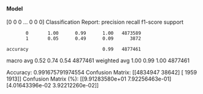 #### Model
[0 0 0 ... 0 0 0]
Classification Report:
              precision    recall  f1-score   support

           0       1.00      0.99      1.00   4873589
           1       0.05      0.49      0.09      3872

    accuracy                           0.99   4877461
   macro avg       0.52      0.74      0.54   4877461
weighted avg       1.00      0.99      1.00   4877461

Accuracy: 0.991675791974554
Confusion Matrix:
[[4834947   38642]
 [   1959    1913]]
Confusion Matrix (%):
[[9.91283580e+01 7.92256463e-01]
 [4.01643396e-02 3.92212260e-02]]
